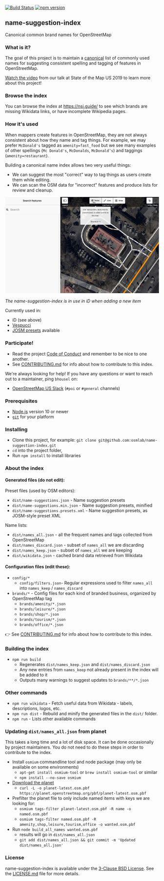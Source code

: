 [![Build Status](https://travis-ci.org/osmlab/name-suggestion-index.svg?branch=master)](https://travis-ci.org/osmlab/name-suggestion-index)
[![npm version](https://badge.fury.io/js/name-suggestion-index.svg)](https://badge.fury.io/js/name-suggestion-index)

## name-suggestion-index

Canonical common brand names for OpenStreetMap

### What is it?

The goal of this project is to maintain a [canonical](https://en.wikipedia.org/wiki/Canonicalization)
list of commonly used names for suggesting consistent spelling and tagging of features
in OpenStreetMap.

[Watch the video](https://2019.stateofthemap.us/program/sat/mapping-brands-with-the-name-suggestion-index.html) from our talk at State of the Map US 2019 to learn more about this project!

### Browse the index

You can browse the index at <https://nsi.guide/> to see which brands are missing Wikidata links, or have incomplete Wikipedia pages.

### How it's used

When mappers create features in OpenStreetMap, they are not always consistent about how they
name and tag things. For example, we may prefer `McDonald's` tagged as `amenity=fast_food`
but we see many examples of other spellings (`Mc Donald's`, `McDonalds`, `McDonald’s`) and
taggings (`amenity=restaurant`).

Building a canonical name index allows two very useful things:

- We can suggest the most "correct" way to tag things as users create them while editing.
- We can scan the OSM data for "incorrect" features and produce lists for review and cleanup.

<img width="1017px" alt="Name Suggestion Index in use in iD" src="https://raw.githubusercontent.com/osmlab/name-suggestion-index/master/docs/img/nsi-in-iD.gif"/>

*The name-suggestion-index is in use in iD when adding a new item*

Currently used in:
- iD (see above)
- [Vespucci](http://vespucci.io/tutorials/name_suggestions/)
- [JOSM presets](https://josm.openstreetmap.de/wiki/Help/Preferences/Map#TaggingPresets) available

### Participate!

- Read the project [Code of Conduct](CODE_OF_CONDUCT.md) and remember to be nice to one another.
- See [CONTRIBUTING.md](CONTRIBUTING.md) for info about how to contribute to this index.

We're always looking for help!  If you have any questions or want to reach out to a maintainer, ping `bhousel` on:
- [OpenStreetMap US Slack](https://slack.openstreetmap.us/)
(`#poi` or `#general` channels)

### Prerequisites

- [Node.js](https://nodejs.org/) version 10 or newer
- [`git`](https://www.atlassian.com/git/tutorials/install-git/) for your platform

### Installing

- Clone this project, for example:
  `git clone git@github.com:osmlab/name-suggestion-index.git`
- `cd` into the project folder,
- Run `npm install` to install libraries

### About the index

#### Generated files (do not edit):

Preset files (used by OSM editors):
* `dist/name-suggestions.json` - Name suggestion presets
* `dist/name-suggestions.min.json` - Name suggestion presets, minified
* `dist/name-suggestions.presets.xml` - Name suggestion presets, as JOSM-style preset XML

Name lists:
* `dist/names_all.json` - all the frequent names and tags collected from OpenStreetMap
* `dist/names_discard.json` - subset of `names_all` we are discarding
* `dist/names_keep.json` - subset of `names_all` we are keeping
* `dist/wikidata.json` - cached brand data retrieved from Wikidata

#### Configuration files (edit these):

* `config/*`
  * `config/filters.json`- Regular expressions used to filter `names_all` into `names_keep` / `names_discard`
* `brands/*` - Config files for each kind of branded business, organized by OpenStreetMap tag
  * `brands/amenity/*.json`
  * `brands/leisure/*.json`
  * `brands/shop/*.json`
  * `brands/tourism/*.json`
  * `brands/office/*.json`

:point_right: See [CONTRIBUTING.md](CONTRIBUTING.md) for info about how to contribute to this index.

### Building the index

- `npm run build`
  - Regenerates `dist/names_keep.json` and `dist/names_discard.json`
  - Any new entries from `names_keep` not already present in the index will be added to it
  - Outputs many warnings to suggest updates to `brands/**/*.json`

### Other commands

- `npm run wikidata` - Fetch useful data from Wikidata - labels, descriptions, logos, etc.
- `npm run dist` - Rebuild and minify the generated files in the `dist/` folder.
- `npm run` - Lists other available commands

### Updating `dist/names_all.json` from planet

This takes a long time and a lot of disk space. It can be done occasionally by project maintainers.
You do not need to do these steps in order to contribute to the index.

- Install `osmium` commandline tool and node package (may only be available on some environments)
  - `apt-get install osmium-tool` or `brew install osmium-tool` or similar
  - `npm install --no-save osmium`
- [Download the planet](http://planet.osm.org/pbf/)
  - `curl -L -o planet-latest.osm.pbf https://planet.openstreetmap.org/pbf/planet-latest.osm.pbf`
- Prefilter the planet file to only include named items with keys we are looking for:
  - `osmium tags-filter planet-latest.osm.pbf -R name -o named.osm.pbf`
  - `osmium tags-filter named.osm.pbf -R amenity,shop,leisure,tourism,office -o wanted.osm.pbf`
- Run `node build_all_names wanted.osm.pbf`
  - results will go in `dist/names_all.json`
  - `git add dist/names_all.json && git commit -m 'Updated dist/names_all.json'`

### License

name-suggestion-index is available under the [3-Clause BSD License](https://opensource.org/licenses/BSD-3-Clause).
See the [LICENSE.md](LICENSE.md) file for more details.
